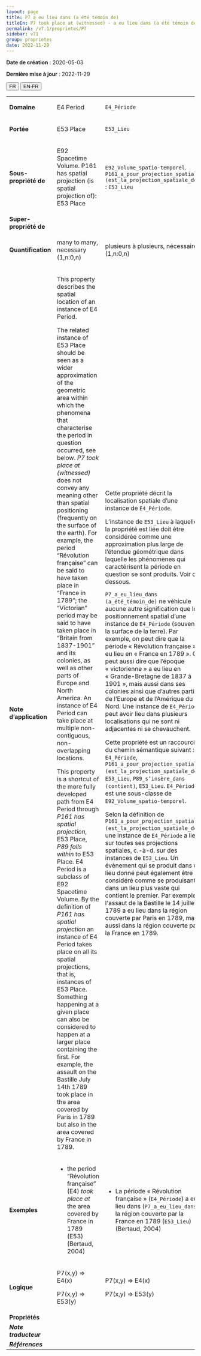 ```yaml
---
layout: page
title: P7 a eu lieu dans (a été témoin de)
titleEn: P7 took place at (witnessed) - a eu lieu dans (a été témoin de) 
permalink: /v7.1/proprietes/P7
sidebar: v71
group: proprietes
date: 2022-11-29
---
```


**Date de création** : 2020-05-03

**Dernière mise à jour** : 2022-11-29

<div class="lang-buttons">
  <button id="fr" class="activate">FR</button>
  <button id="en-fr">EN-FR</button>
</div>

<table>
				<tbody>
				<tr>
					<td><strong>Domaine</strong></td>
					<td class="en"><p>E4 Period</p>
							</td>
						<td><p><code class="language-plaintext highlighter-rouge">E4_Période</code></p>
							</td>
						</tr>
					<tr>
					<td><strong>Portée</strong></td>
					<td class="en"><p>E53 Place</p>
							</td>
						<td><p><code class="language-plaintext highlighter-rouge">E53_Lieu</code></p>
							</td>
						</tr>
					<tr>
					<td><strong>Sous-propriété de</strong></td>
					<td class="en"><p>E92 Spacetime Volume. P161 has spatial projection (is spatial projection of): E53 Place<strong></strong></p>
							<p></p>
							</td>
						<td><p><code class="language-plaintext highlighter-rouge">E92_Volume_spatio-temporel</code>. <code class="language-plaintext highlighter-rouge">P161_a_pour_projection_spatiale (est_la_projection_spatiale_de)</code> : <code class="language-plaintext highlighter-rouge">E53_Lieu</code></p>
							</td>
						</tr>
					<tr>
					<td><strong>Super-propriété de</strong></td>
					<td class="en"><p></p>
							</td>
						<td><p></p>
							</td>
						</tr>
					<tr>
					<td><strong>Quantification</strong></td>
					<td class="en"><p>many to many, necessary (1,n:0,n)</p>
							</td>
						<td><p>plusieurs à plusieurs, nécessaire (1,n:0,n)</p>
							</td>
						</tr>
					<tr>
					<td><strong>Note d’application</strong></td>
					<td class="en"><p>This property describes the spatial location of an instance of E4 Period. <strong></strong></p>
							<p>The related instance of E53 Place should be seen as a wider approximation of the geometric area within which the phenomena that characterise the period in question occurred, see below.  <em>P7 took place at (witnessed)</em> does not convey any meaning other than spatial positioning (frequently on the surface of the earth).  For example, the period “Révolution française” can be said to have taken place in “France in 1789”; the “Victorian” period may be said to have taken place in “Britain from 1837-1901” and its colonies, as well as other parts of Europe and North America. An instance of E4 Period can take place at multiple non-contiguous, non-overlapping locations.<strong></strong></p>
							<p>This property is a shortcut of the more fully developed path from E4 Period through <em>P161 has spatial projection</em>, E53 Place,<em> P89 falls within </em>to E53 Place. E4 Period is a subclass of E92 Spacetime Volume. By the definition of <em>P161 has spatial projection</em> an instance of E4 Period takes place on all its spatial projections, that is, instances of E53 Place. Something happening at a given place can also be considered to happen at a larger place containing the first. For example, the assault on the Bastille July 14th 1789 took place in the area covered by Paris in 1789 but also in the area covered by France in 1789. </p>
							</td>
						<td><p>Cette propriété décrit la localisation spatiale d’une instance de <code class="language-plaintext highlighter-rouge">E4_Période</code>.</p>
							<p></p>
							<p>L’instance de <code class="language-plaintext highlighter-rouge">E53_Lieu</code> à laquelle la propriété est liée doit être considérée comme une approximation plus large de l’étendue géométrique dans laquelle les phénomènes qui caractérisent la période en question se sont produits. Voir ci-dessous.</p>
							<p></p>
							<p><code class="language-plaintext highlighter-rouge">P7_a_eu_lieu_dans (a_été_témoin_de)</code> ne véhicule aucune autre signification que le positionnement spatial d’une instance de <code class="language-plaintext highlighter-rouge">E4_Période</code> (souvent à la surface de la terre). Par exemple, on peut dire que la période « Révolution française » a eu lieu en  « France en 1789 ». On peut aussi dire que l’époque « victorienne » a eu lieu en  « Grande-Bretagne de 1837 à 1901 », mais aussi dans ses colonies ainsi que d’autres parties de l’Europe et de l’Amérique du Nord. Une instance de <code class="language-plaintext highlighter-rouge">E4_Période</code> peut avoir lieu dans plusieurs localisations qui ne sont ni adjacentes ni se chevauchent.</p>
							<p></p>
							<p>Cette propriété est un raccourci du chemin sémantique suivant : <code class="language-plaintext highlighter-rouge">E4_Période</code>, <code class="language-plaintext highlighter-rouge">P161_a_pour_projection_spatiale (est_la_projection_spatiale_de)</code>, <code class="language-plaintext highlighter-rouge">E53_Lieu</code>, <code class="language-plaintext highlighter-rouge">P89_s’insère_dans (contient)</code>, <code class="language-plaintext highlighter-rouge">E53_Lieu</code>. <code class="language-plaintext highlighter-rouge">E4_Période</code> est une sous-classe de <code class="language-plaintext highlighter-rouge">E92_Volume_spatio-temporel</code>. </p>
							<p></p>
							<p>Selon la définition de <code class="language-plaintext highlighter-rouge">P161_a_pour_projection_spatiale (est_la_projection_spatiale_de)</code>, une instance de <code class="language-plaintext highlighter-rouge">E4_Période</code> a lieu sur toutes ses projections spatiales, c.-à-d. sur des instances de <code class="language-plaintext highlighter-rouge">E53_Lieu</code>. Un évènement qui se produit dans un lieu donné peut également être considéré comme se produisant dans un lieu plus vaste qui contient le premier. Par exemple, l'assaut de la Bastille le 14 juillet 1789 a eu lieu dans la région couverte par Paris en 1789, mais aussi dans la région couverte par la France en 1789.</p>
							</td>
						</tr>
					<tr>
					<td><strong>Exemples</strong></td>
					<td class="en"><ul><li><p>the period “Révolution française” (E4) <em>took place at </em>the area covered by France in 1789 (E53) (Bertaud, 2004)<strong></strong></p>
							</li>
									<p></p>
							</td>
						<td><ul><li><p>La période « Révolution française » (<code class="language-plaintext highlighter-rouge">E4_Période</code>) a eu lieu dans (<code class="language-plaintext highlighter-rouge">P7_a_eu_lieu_dans</code>) la région couverte par la France en 1789 (<code class="language-plaintext highlighter-rouge">E53_Lieu</code>) (Bertaud, 2004) </p>
							</li>
									</ul></td>
						</tr>
					<tr>
					<td><strong>Logique</strong></td>
					<td class="en"><p>P7(x,y) ⇒ E4(x)</p>
							<p>P7(x,y) ⇒ E53(y)</p>
							<p></p>
							</td>
						<td><p>P7(x,y) ⇒ E4(x)</p>
							<p>P7(x,y) ⇒ E53(y)</p>
							</td>
						</tr>
					<tr>
					<td><strong>Propriétés</strong></td>
					<td class="en"><p></p>
							</td>
						<td><p></p>
							</td>
						</tr>
					<tr>
					<td><strong><em>Note traducteur</em></strong></td>
					<td colspan="2"><p></p>
							</td>
						</tr>
					<tr>
					<td><strong><em>Références</em></strong></td>
					<td colspan="2"><p><em></em></p>
							</td>
						</tr>
					</tbody>
				</table>
				